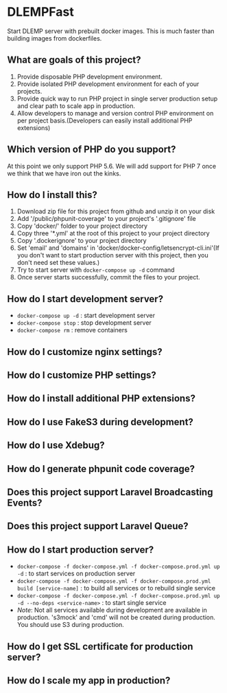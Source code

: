 # DLEMPFast
Start DLEMP server with prebuilt docker images. This is much faster than building images from dockerfiles.

## What are goals of this project?
1. Provide disposable PHP development environment.
2. Provide isolated PHP development environment for each of your projects.
3. Provide quick way to run PHP project in single server production setup and clear path to scale app in production.
4. Allow developers to manage and version control PHP environment on per project basis.(Developers can easily install additional PHP extensions)

## Which version of PHP do you support?
At this point we only support PHP 5.6. We will add support for PHP 7 once we think that we have iron out the kinks.

## How do I install this?
1. Download zip file for this project from github and unzip it on your disk
2. Add '/public/phpunit-coverage' to your project's '.gitignore' file
3. Copy 'docker/' folder to your project directory
4. Copy three '\*.yml' at the root of this project to your project directory
5. Copy '.dockerignore' to your project directory
6. Set 'email' and 'domains' in 'docker/docker-config/letsencrypt-cli.ini'(If you don't want to start production server with this project, then you don't need set these values.)
7. Try to start server with ```docker-compose up -d``` command
8. Once server starts successfully, commit the files to your project.

## How do I start development server?
- ```docker-compose up -d``` : start development server
- ```docker-compose stop``` : stop development server
- ```docker-compose rm``` : remove containers

## How do I customize nginx settings?

## How do I customize PHP settings?

## How do I install additional PHP extensions?

## How do I use FakeS3 during development?

## How do I use Xdebug?

## How do I generate phpunit code coverage?

## Does this project support Laravel Broadcasting Events?

## Does this project support Laravel Queue?

## How do I start production server?
- ```docker-compose -f docker-compose.yml -f docker-compose.prod.yml up -d``` : to start services on production server
- ```docker-compose -f docker-compose.yml -f docker-compose.prod.yml build [service-name]``` : to build all services or to rebuild single service
- ```docker-compose -f docker-compose.yml -f docker-compose.prod.yml up -d --no-deps <service-name>``` : to start single service
- *Note*: Not all services available during development are available in production. 's3mock' and 'cmd' will not be created during production. You should use S3 during production.

## How do I get SSL certificate for production server?

## How do I scale my app in production?
